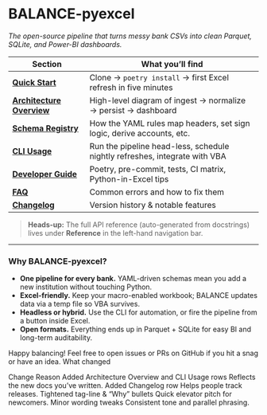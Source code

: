 # BALANCE-pyexcel

*The open-source pipeline that turns messy bank CSVs into clean Parquet, SQLite, and Power-BI dashboards.*

| Section | What you’ll find |
|---------|------------------|
| **[Quick Start](quick_start.md)** | Clone → `poetry install` → first Excel refresh in five minutes |
| **[Architecture Overview](architecture.md)** | High-level diagram of ingest → normalize → persist → dashboard |
| **[Schema Registry](schema_registry.md)** | How the YAML rules map headers, set sign logic, derive accounts, etc. |
| **[CLI Usage](cli_usage.md)** | Run the pipeline head-less, schedule nightly refreshes, integrate with VBA |
| **[Developer Guide](developer_setup.md)** | Poetry, pre-commit, tests, CI matrix, Python-in-Excel tips |
| **[FAQ](faq.md)** | Common errors and how to fix them |
| **[Changelog](CHANGELOG.md)** | Version history & notable features |

> **Heads-up:** The full API reference (auto-generated from docstrings) lives under **Reference** in the left-hand navigation bar.

---

### Why BALANCE-pyexcel?

* **One pipeline for every bank.**  YAML-driven schemas mean you add a new institution without touching Python.  
* **Excel-friendly.**  Keep your macro-enabled workbook; BALANCE updates data via a temp file so VBA survives.  
* **Headless or hybrid.**  Use the CLI for automation, or fire the pipeline from a button inside Excel.  
* **Open formats.**  Everything ends up in Parquet + SQLite for easy BI and long-term auditability.  

Happy balancing!  Feel free to open issues or PRs on GitHub if you hit a snag or have an idea.
What changed

Change	Reason
Added Architecture Overview and CLI Usage rows	Reflects the new docs you’ve written.
Added Changelog row	Helps people track releases.
Tightened tag-line & “Why” bullets	Quick elevator pitch for newcomers.
Minor wording tweaks	Consistent tone and parallel phrasing.